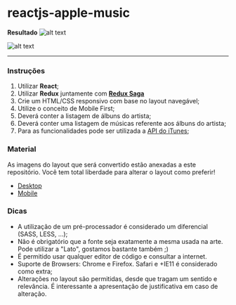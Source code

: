 # reactjs-apple-music

**Resultado**
![alt text](https://i.imgur.com/G3h2tWN.png)

![alt text](https://i.imgur.com/c7u7DGi.png)

---

### Instruções

1. Utilizar **React**;
2. Utilizar **Redux** juntamente com **[Redux Saga](https://redux-saga.js.org/)**
3. Crie um HTML/CSS responsivo com base no layout navegável;
4. Utilize o conceito de Mobile First;
5. Deverá conter a listagem de álbuns do artista;
6. Deverá conter uma listagem de músicas referente aos álbuns do artista;
7. Para as funcionalidades pode ser utilizada a [API do iTunes](https://affiliate.itunes.apple.com/resources/documentation/itunes-store-web-service-search-api/);


### Material 
As imagens do layout que será convertido estão anexadas a este repositório. Você tem total liberdade para alterar o layout como preferir!

* [Desktop](desktop.jpg)
* [Mobile](mobile.jpg)

### Dicas

* A utilização de um pré-processador é considerado um diferencial (SASS, LESS, ...);
* Não é obrigatório que a fonte seja exatamente a mesma usada na arte. Pode utilizar a "Lato", gostamos bastante também ;)
* É permitido usar qualquer editor de código e consultar a internet.
* Suporte de Browsers: Chrome e Firefox. Safari e +IE11 é considerado como extra;
* Alterações no layout são permitidas, desde que tragam um sentido e relevância. É interessante a apresentação de justificativa em caso de alteração.

